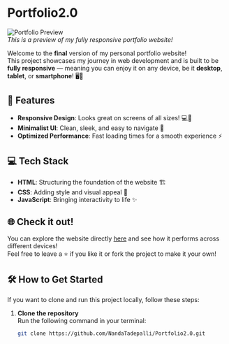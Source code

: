 # Portfolio2.0

![Portfolio Preview](./assets/website-preview.png)  
*This is a preview of my fully responsive portfolio website!*

Welcome to the **final** version of my personal portfolio website!  
This project showcases my journey in web development and is built to be **fully responsive** — meaning you can enjoy it on any device, be it **desktop**, **tablet**, or **smartphone**! 🖥️📱

## 🚀 Features
- **Responsive Design**: Looks great on screens of all sizes! 💻📱
- **Minimalist UI**: Clean, sleek, and easy to navigate 🎨
- **Optimized Performance**: Fast loading times for a smooth experience ⚡

## 💻 Tech Stack
- **HTML**: Structuring the foundation of the website 🏗️
- **CSS**: Adding style and visual appeal 🎨
- **JavaScript**: Bringing interactivity to life ✨

## 🌐 Check it out!
You can explore the website directly [here](https://nandatadepalli.github.io/Portfolio2.0/index.html) and see how it performs across different devices!  
Feel free to leave a ⭐ if you like it or fork the project to make it your own!

## 🛠️ How to Get Started

If you want to clone and run this project locally, follow these steps:

1. **Clone the repository**  
   Run the following command in your terminal:
   ```bash
   git clone https://github.com/NandaTadepalli/Portfolio2.0.git

